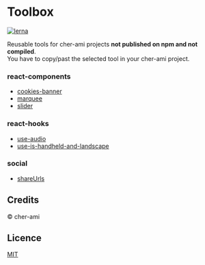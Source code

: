 # Toolbox

[![lerna](https://img.shields.io/badge/maintained%20with-lerna-cc00ff.svg)](https://lerna.js.org/)

Reusable tools for cher-ami projects **not published on npm and not compiled**.  
You have to copy/past the selected tool in your cher-ami project.

### react-components

- [cookies-banner](packages/react/cookies-banner)
- [marquee](packages/react/marquee)
- [slider](packages/react/slider)

### react-hooks

- [use-audio](packages/react-hooks/use-audio)
- [use-is-handheld-and-landscape](packages/react-hooks/use-is-handheld-and-landscape)

### social

- [shareUrls](packages/social/shareUrls)

## Credits

© cher-ami

## Licence

[MIT](LICENSE)
